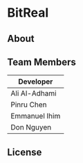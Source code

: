 # BitReal

## About

## Team Members
Developer            |
-------------------- |
Ali Al-Adhami        |
Pinru Chen           |
Emmanuel Ihim        |
Don Nguyen           |


## License